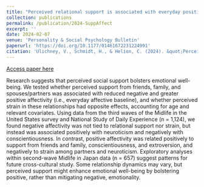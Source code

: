 ```yaml
---
title: "Perceived relational support is associated with everyday positive, but not negative, affectivity in a U.S. sample."
collection: publications
permalink: /publication/2024-SuppAffect
excerpt: ''
date: 2024-02-07
venue: 'Personality & Social Psychology Bulletin'
paperurl: 'https://doi.org/10.1177/01461672231224991'
citation: 'Ulichney, V., Schmidt, H., & Helion, C. (2024). &quot;Perceived relational support is associated with everyday positive, but not negative, affectivity in a U.S. sample.&quot; <i>Personality & Social Psychology Bulletin.</i>. https://doi.org/10.1177/01461672231224991'
---
```


[Access paper here](https://doi.org/10.1177/01461672231224991)

Research suggests that perceived social support bolsters emotional well-being. We tested whether perceived support from friends, family, and spouses/partners was associated with reduced negative and greater positive affectivity (i.e., everyday affective baseline), and whether perceived strain in these relationships had opposite effects, accounting for age and relevant covariates. Using data from the third waves of the Midlife in the United States survey and National Study of Daily Experience (n = 1,124), we found negative affectivity was not tied to relational support nor strain, but instead was associated positively with neuroticism and negatively with conscientiousness. In contrast, positive affectivity was related positively to support from friends and family, conscientiousness, and extroversion, and negatively to strain among partners and neuroticism. Exploratory analyses within second-wave Midlife in Japan data (n = 657) suggest patterns for future cross-cultural study. Some relationship dynamics may vary, but perceived support might enhance emotional well-being by bolstering positive, rather than mitigating negative, emotionality.
